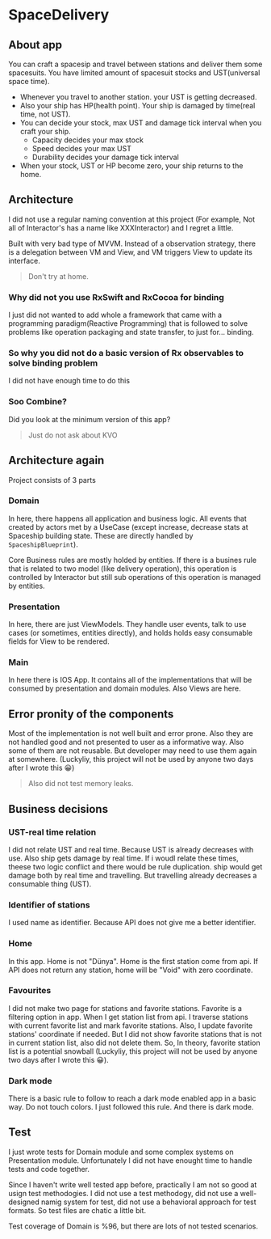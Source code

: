 # SpaceDelivery

## About app

You can craft a spacesip and travel between stations and deliver them some spacesuits. You have limited amount of spacesuit stocks and UST(universal space time).

- Whenever you travel to another station. your UST is getting decreased.
- Also your ship has HP(health point). Your ship is damaged by time(real time, not UST).
- You can decide your stock, max UST and damage tick interval when you craft your ship.
  - Capacity decides your max stock
  - Speed decides your max UST
  - Durability decides your damage tick interval
- When your stock, UST or HP become zero, your ship returns to the home.

## Architecture

I did not use a regular naming convention at this project (For example, Not all of Interactor's has a name like XXXInteractor) and I regret a little.

Built with very bad type of MVVM. Instead of a observation strategy, there is a delegation between VM and View, and VM triggers View to update its interface.

>Don't try at home.

### Why did not you use RxSwift and RxCocoa for binding

I just did not wanted to add whole a framework that came with a programming paradigm(Reactive Programming) that is followed to solve problems like operation packaging and state transfer, to just for... binding.

### So why you did not do a basic version of Rx observables to solve binding problem

I did not have enough time to do this

### Soo Combine?

Did you look at the minimum version of this app?

>Just do not ask about KVO

## Architecture again

Project consists of 3 parts

### Domain

In here, there happens all application and business logic. All events that created by actors met by a UseCase (except increase, decrease stats at Spaceship building state. These are directly handled by `SpaceshipBlueprint`).

Core Business rules are mostly holded by entities. If there is a busines rule that is related to two model (like delivery operation), this operation is controlled by Interactor but still sub operations of this operation is managed by entities.

### Presentation

In here, there are just ViewModels. They handle user events, talk to use cases (or sometimes, entities directly), and holds holds easy consumable fields for View to be rendered.

### Main

In here there is IOS App. It contains all of the implementations that will be consumed by presentation and domain modules. Also Views are here.

## Error pronity of the components

Most of the implementation is not well built and error prone. Also they are not handled good and not presented to user as a informative way. Also some of them are not reusable. But developer may need to use them again at somewhere. (Luckyliy, this project will not be used by anyone two days after I wrote this 😀)

>Also did not test memory leaks.

## Business decisions

### UST-real time relation

I did not relate UST and real time. Because UST is already decreases with use. Also ship gets damage by real time. If i woudl relate these times, theese two logic conflict and there would be rule duplication. ship would get damage both by real time and travelling. But travelling already decreases a consumable thing (UST).

### Identifier of stations

I used name as identifier. Because API does not give me a better identifier.

### Home

In this app. Home is not "Dünya". Home is the first station come from api. If API does not return any station, home will be "Void" with zero coordinate.

### Favourites

I did not make two page for stations and favorite stations. Favorite is a filtering option in app. When I get station list from api. I traverse stations with current favorite list and mark favorite stations. Also, I update favorite stations' coordinate if needed. But I did not show favorite stations that is not in current station list, also did not delete them. So, In theory, favorite station list is a potential snowball (Luckyliy, this project will not be used by anyone two days after I wrote this 😀).

### Dark mode

There is a basic rule to follow to reach a dark mode enabled app in a basic way. Do not touch colors. I just followed this rule. And there is dark mode.

## Test

I just wrote tests for Domain module and some complex systems on Presentation module. Unfortunately I did not have enought time to handle tests and code together.

Since I haven't write well tested app before, practically I am not so good at usign test methodogies. I did not use a test methodogy, did not use a well-designed namig system for test, did not use a behavioral approach for test formats. So test files are chatic a little bit.

Test coverage of Domain is %96, but there are lots of not tested scenarios.
